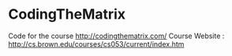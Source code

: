# CodingTheMatrix
Code for the course http://codingthematrix.com/
Course Website : http://cs.brown.edu/courses/cs053/current/index.htm
